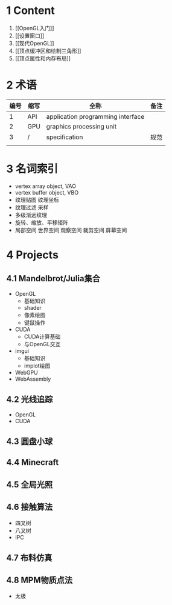 # 1 Content
1. [[OpenGL入门]]
2. [[设置窗口]]
3. [[现代OpenGL]]
4. [[顶点缓冲区和绘制三角形]]
5. [[顶点属性和内存布局]]


# 2 术语
| 编号  | 缩写  | 全称                                | 备注  |
| --- | --- | --------------------------------- | --- |
| 1   | API | application programming interface |     |
| 2   | GPU | graphics processing unit          |     |
| 3   | /   | specification                     | 规范  |
|     |     |                                   |     |

# 3 名词索引
- vertex array object, VAO
- vertex buffer object, VBO
- 纹理贴图 纹理坐标
- 纹理过滤 采样
- 多级渐远纹理
- 旋转、缩放、平移矩阵
- 局部空间 世界空间 观察空间 裁剪空间 屏幕空间

# 4 Projects
## 4.1 Mandelbrot/Julia集合
- OpenGL
	- 基础知识
	- shader
	- 像素绘图
	- 键鼠操作
- CUDA
	- CUDA计算基础
	- 与OpenGL交互
- imgui
	- 基础知识
	- implot绘图
- WebGPU
- WebAssembly
## 4.2 光线追踪
- OpenGL
- CUDA
## 4.3 圆盘小球
## 4.4 Minecraft
## 4.5 全局光照
## 4.6 接触算法
- 四叉树
- 八叉树
- IPC
## 4.7 布料仿真
## 4.8 MPM物质点法
- 太极